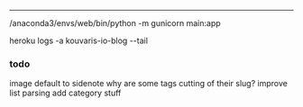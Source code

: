 --------


/anaconda3/envs/web/bin/python -m gunicorn main:app

heroku logs -a kouvaris-io-blog --tail


### todo 

image default to sidenote
why are some tags cutting of their slug?
improve list parsing
add category stuff

